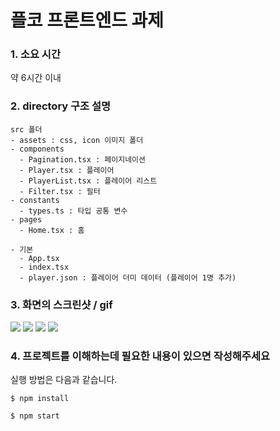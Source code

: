 # 플코 프론트엔드 과제

### 1. 소요 시간
  약 6시간 이내


### 2. directory 구조 설명
    src 폴더
    - assets : css, icon 이미지 폴더
    - components
      - Pagination.tsx : 페이지네이션 
      - Player.tsx : 플레이어 
      - PlayerList.tsx : 플레이어 리스트 
      - Filter.tsx : 필터 
    - constants
      - types.ts : 타입 공통 변수
    - pages 
      - Home.tsx : 홈

    - 기본
      - App.tsx
      - index.tsx
      - player.json : 플레이어 더미 데이터 (플레이어 1명 추가)

### 3. 화면의 스크린샷 / gif

![](https://user-images.githubusercontent.com/39204012/206910718-e28718c9-4a99-46c5-bcb7-9777039411da.png)
![](https://user-images.githubusercontent.com/39204012/206910721-81f80558-a308-4501-ac90-a997deaee51b.png)
![](https://user-images.githubusercontent.com/39204012/206910723-068585bb-a5db-46da-bca7-7f5af61a5aa4.png)
![](https://user-images.githubusercontent.com/39204012/206910724-1640d141-ed6f-4ec9-bd05-9d836ecd3f16.png)


### 4. 프로젝트를 이해하는데 필요한 내용이 있으면 작성해주세요

실행 방법은 다음과 같습니다.

```
$ npm install

$ npm start
```